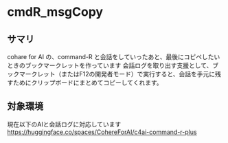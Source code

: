 # cmdR_msgCopy
## サマリ
cohare for AI の、command-R と会話をしていったあと、最後にコピペしたいときのブックマークレットを作っています
会話ログを取り出す支援として、ブックマークレット（またはF12の開発者モード）で実行すると、会話を手元に残すためにクリップボードにまとめてコピーしてくれます。

## 対象環境
現在以下のAIと会話ログに対応しています
https://huggingface.co/spaces/CohereForAI/c4ai-command-r-plus

